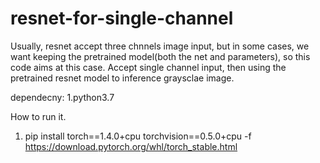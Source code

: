 # resnet-for-single-channel
Usually, resnet accept three chnnels image input, but in some cases, we want keeping the pretrained model(both the net and parameters), so this code aims at this case. Accept single channel input, then using the pretrained resnet model to inference graysclae image.

dependecny:
1.python3.7

How to run it.
1. pip install torch==1.4.0+cpu torchvision==0.5.0+cpu -f https://download.pytorch.org/whl/torch_stable.html

